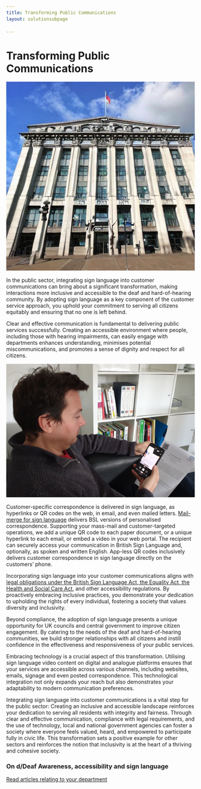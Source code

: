 ```yaml
---
title: Transforming Public Communications
layout: solutionsubpage

---
```


# Transforming Public Communications

![Public Sector](/sectors/images/city-hall.jfif)

In the public sector, integrating sign language into customer communications can bring about a significant transformation, making interactions more inclusive and accessible to the deaf and hard-of-hearing community. By adopting sign language as a key component of the customer service approach, you uphold your commitment to serving all citizens equitably and ensuring that no one is left behind.

Clear and effective communication is fundamental to delivering public services successfully. Creating an accessible environment where people, including those with hearing impairments, can easily engage with departments enhances understanding, minimises potential miscommunications, and promotes a sense of dignity and respect for all citizens.

![Scanning a QR code for a sign language translation](/solutions/images/correspondent-nhs.png)

Customer-specific correspondence is delivered in sign language, as hyperlinks or QR codes on the web, in email, and even mailed letters.
[Mail-merge for sign language](/solutions/correspondent) delivers BSL versions of personalised correspondence. Supporting your mass-mail and customer-targeted operations, we add a unique QR code to each paper document, or a unique hyperlink to each email, or embed a video in your web portal. The recipient can securely access your communication in British Sign Language and, optionally, as spoken and written English. App-less QR codes inclusively delivers customer correspondence in sign language directly on the customers’ phone.

Incorporating sign language into your customer communications aligns with [legal obligations under the British Sign Language Act, the Equality Act, the Health and Social Care Act](/posts/legal-and-regulatory-requirements-improving-legislative-compliance), and other accessibility regulations. By proactively embracing inclusive practices, you demonstrate your dedication to upholding the rights of every individual, fostering a society that values diversity and inclusivity.

Beyond compliance, the adoption of sign language presents a unique opportunity for UK councils and central government to improve citizen engagement. By catering to the needs of the deaf and hard-of-hearing communities, we build stronger relationships with all citizens and instill confidence in the effectiveness and responsiveness of your public services.

Embracing technology is a crucial aspect of this transformation. Utilising sign language video content on digital and analogue platforms ensures that your services are accessible across various channels, including websites, emails, signage and even posted correspondence. This technological integration not only expands your reach but also demonstrates your adaptability to modern communication preferences.

Integrating sign language into customer communications is a vital step for the public sector: Creating an inclusive and accessible landscape reinforces your dedication to serving all residents with integrity and fairness. Through clear and effective communication, compliance with legal requirements, and the use of technology, local and national government agencies can foster a society where everyone feels valued, heard, and empowered to participate fully in civic life. This transformation sets a positive example for other sectors and reinforces the notion that inclusivity is at the heart of a thriving and cohesive society.

### On d/Deaf Awareness, accessibility and sign language

[Read articles relating to your department](/sectors/public-sector/departments)